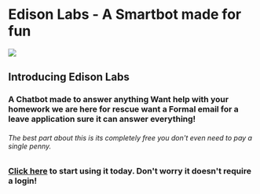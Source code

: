 <h1>Edison Labs - A Smartbot made for fun</h1>
<img src="https://cdn.glitch.global/1d691b76-1866-4866-857e-5927236b6a86/Edison%20Labs%20logo.png?v=1708021989004">
<h2>Introducing Edison Labs</h2>
<h3>A Chatbot made to answer anything Want help with your homework we are here for rescue want a Formal email for a leave application sure it can answer everything!</h3>
<h6>The best part about this is its completely free you don't even need to pay a single penny.</h6>
<h3><a href="devgurneet.pythonanywhere.com">Click here</a> to start using it today. Don't worry it doesn't require a login!</h3>
